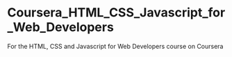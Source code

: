 # Coursera_HTML_CSS_Javascript_for_Web_Developers
For the HTML, CSS and Javascript for Web Developers course on Coursera
